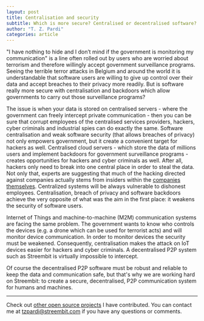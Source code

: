```yaml
---
layout: post
title: Centralisation and security
subtitle: Which is more secure? Centralised or decentralised software? 
author: "T. Z. Pardi"
categories: article
---
```


"I have nothing to hide and I don’t mind if the government is monitoring my communication" is a line often rolled out by users who are worried about terrorism and therefore willingly accept government surveillance programs. Seeing the terrible terror attacks in Belgium and around the world it is understandable that software users are willing to give up control over their data and accept breaches to their privacy more readily. But is software really more secure with centralisation and backdoors which allow governments to carry out those surveillance programs?

The issue is when your data is stored on centralised servers - where the government can freely intercept private communication - then you can be sure that corrupt employees of the centralised services providers, hackers, cyber criminals and industrial spies can do exactly the same. Software centralisation and weak software security (that allows breaches of privacy) not only empowers government, but it create a convenient target for hackers as well. Centralised cloud servers - which store the data of millions users and implement backdoors for government surveillance programs - creates opportunities for hackers and cyber criminals as well. After all, hackers only need to break into one central place in order to steal the data. Not only that, experts are suggesting that much of the hacking directed against companies actually stems from insiders within the [companies themselves](http://nyp.st/1xegHJs). Centralized systems will be always vulnerable to dishonest employees. Centralisation, breach of privacy and software backdoors achieve the very opposite of what was the aim in the first place: it weakens the security of software users.

Internet of Things and machine-to-machine (M2M) communication systems are facing the same problem. The government wants to know who controls the devices (e.g. a drone which can be used for terrorist acts) and will monitor device communication. In order to monitor devices the security must be weakened. Consequently, centralisation makes the attack on IoT devices easier for hackers and cyber criminals. A decentralised P2P system such as Streembit is virtually impossible to intercept.  

Of course the decentralised P2P software must be robust and reliable to keep the data and communication safe, but that's why we are working hard on Streembit: to create a secure, decentralised, P2P communication system for humans and machines.

--------
Check out [other open source projects](https://github.com/zsoltpardi) I have contributed. You can contact me at tzpardi@streembit.com if you have any questions or comments.
